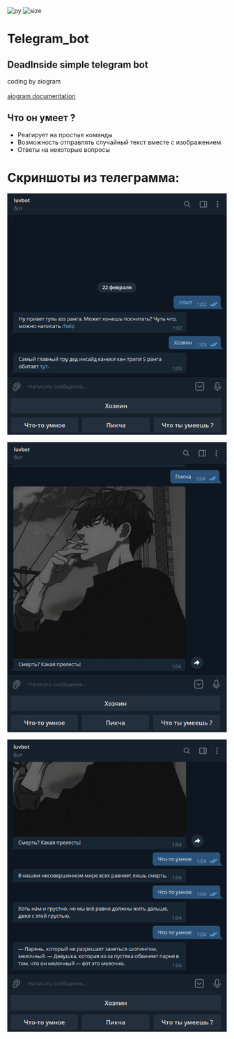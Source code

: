 ![py](https://img.shields.io/pypi/pyversions/3?style=flat-square)
![size](https://img.shields.io/github/languages/code-size/OhMyLuaL/Telegram_bot?style=flat-square)
# Telegram_bot
## DeadInside simple telegram bot
coding by aiogram \
\
[aiogram documentation](https://docs.aiogram.dev/en/latest/)
## **Что он умеет ?**

+ Реагирует на простые команды
+ Возможность отправлять случайный текст вместе с изображением
+ Ответы на некоторые вопросы

# Скриншоты из телеграмма:

![Image alt](https://github.com/ohmylual/telegram_bot/raw/main/scr/1.png)


![Image alt](https://github.com/ohmylual/telegram_bot/raw/main/scr/3.png)


![Image alt](https://github.com/ohmylual/telegram_bot/raw/main/scr/4.png)
